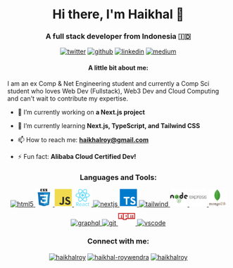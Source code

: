 <h1 align="center">Hi there, I'm Haikhal 👋</h1>
<h3 align="center">A full stack developer from Indonesia 🇮🇩</h3>



<p align="center">
  <a href="https://twitter.com/kal_xyz"><img src="https://img.shields.io/badge/X-%23000000.svg?style=for-the-badge&logo=X&logoColor=white" alt="twitter"/></a>
  <a href="https://github.com/rywndr"><img src="https://img.shields.io/badge/github-%23121011.svg?style=for-the-badge&logo=github&logoColor=white" alt="github" /></a>
  <a href="https://www.linkedin.com/in/haikhal-roywendra-369b5826a//"><img src="https://img.shields.io/badge/linkedin-%230077B5.svg?style=for-the-badge&logo=linkedin&logoColor=white" alt="linkedin"/></a>
  <a href="https://medium.com/@haikhalroy"><img src="https://img.shields.io/badge/Medium-12100E?style=for-the-badge&logo=medium&logoColor=white" alt="medium"/></a>
</p>

<h4 align="center">A little bit about me:</h4>

I am an ex Comp & Net Engineering student and currently a Comp Sci student who loves Web Dev (Fullstack), Web3 Dev and Cloud Computing and can't wait to contribute my expertise.


- 🔭 I’m currently working on **a Next.js project**

- 🌱 I’m currently learning **Next.js, TypeScript, and Tailwind CSS**

- 📫 How to reach me: **haikhalroy@gmail.com**

- ⚡ Fun fact: **Alibaba Cloud Certified Dev!**

<h3 align="center">Languages and Tools:</h3>
<p align="center">
  <a href="https://www.w3.org/html/" target="_blank"> <img src="https://skillicons.dev/icons?i=html" alt="html5" width="40" height="40"/> </a>
  <a href="https://www.w3schools.com/css/" target="_blank"> <img src="https://raw.githubusercontent.com/devicons/devicon/master/icons/css3/css3-original-wordmark.svg" alt="css3" width="40" height="40"/> </a>
  <a href="https://developer.mozilla.org/en-US/docs/Web/JavaScript" target="_blank"> <img src="https://raw.githubusercontent.com/devicons/devicon/master/icons/javascript/javascript-original.svg" alt="javascript" width="40" height="40"/> </a>
  <a href="https://reactjs.org/" target="_blank"> <img src="https://raw.githubusercontent.com/devicons/devicon/master/icons/react/react-original-wordmark.svg" alt="react" width="40" height="40"/> </a>
  <a href="https://nextjs.org/" target="_blank"> <img src="https://cdn.worldvectorlogo.com/logos/next-js.svg" alt="nextjs" width="40" height="40"/> </a>
  <a href="https://www.typescriptlang.org/" target="_blank"> <img src="https://raw.githubusercontent.com/devicons/devicon/master/icons/typescript/typescript-original.svg" alt="typescript" width="40" height="40"/> </a>
  <a href="https://tailwindcss.com/" target="_blank"> <img src="https://www.vectorlogo.zone/logos/tailwindcss/tailwindcss-icon.svg" alt="tailwind" width="40" height="40"/> </a>
  <a href="https://nodejs.org" target="_blank"> <img src="https://raw.githubusercontent.com/devicons/devicon/master/icons/nodejs/nodejs-original-wordmark.svg" alt="nodejs" width="40" height="40"/> </a>
  <a href="https://expressjs.com" target="_blank"> <img src="https://raw.githubusercontent.com/devicons/devicon/master/icons/express/express-original-wordmark.svg" alt="express" width="40" height="40"/> </a>
  <a href="https://www.mongodb.com/" target="_blank"> <img src="https://raw.githubusercontent.com/devicons/devicon/master/icons/mongodb/mongodb-original-wordmark.svg" alt="mongodb" width="40" height="40"/> </a>
  <a href="https://graphql.org" target="_blank"> <img src="https://www.vectorlogo.zone/logos/graphql/graphql-icon.svg" alt="graphql" width="40" height="40"/> </a>
  <a href="https://git-scm.com/" target="_blank"> <img src="https://www.vectorlogo.zone/logos/git-scm/git-scm-icon.svg" alt="git" width="40" height="40"/> </a>
  <a href="https://www.npmjs.com/" target="_blank"> <img src="https://raw.githubusercontent.com/devicons/devicon/master/icons/npm/npm-original-wordmark.svg" alt="npm" width="40" height="40"/> </a>
  <a href="https://code.visualstudio.com/" target="_blank"> <img src="https://www.vectorlogo.zone/logos/visualstudio_code/visualstudio_code-icon.svg" alt="vscode" width="40" height="40"/> </a>
</p>

<h3 align="center">Connect with me:</h3>
<p align="center">
<a href="https://twitter.com/kal_xyz" target="blank"><img align="center" src="https://raw.githubusercontent.com/rahuldkjain/github-profile-readme-generator/master/src/images/icons/Social/twitter.svg" alt="haikhalroy" height="30" width="40" /></a>
<a href="https://www.linkedin.com/in/haikhal-roywendra-369b5826a/" target="blank"><img align="center" src="https://raw.githubusercontent.com/rahuldkjain/github-profile-readme-generator/master/src/images/icons/Social/linked-in-alt.svg" alt="haikhal-roywendra" height="30" width="40" /></a>
<a href="https://www.hackerrank.com/haikhalroy" target="blank"><img align="center" src="https://cdn.worldvectorlogo.com/logos/hackerrank.svg" alt="haikhalroy" height="30" width="40" /></a>
